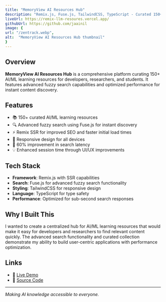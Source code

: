 ```yaml
---
title: "MemoryView AI Resources Hub"
description: "Remix.js, Fuse.js, TailwindCSS, TypeScript - Curated 150+ AI/ML learning resources with advanced fuzzy search"
liveUrl: https://remix-llm-resoures.vercel.app/
githubUrl: https://github.com/jaainil
image: {
url: "/zentrack.webp",
alt:  "MemoryView AI Resources Hub thumbnail"
}
---
```


## Overview

**MemoryView AI Resources Hub** is a comprehensive platform curating 150+ AI/ML learning resources for developers, researchers, and students. It features advanced fuzzy search capabilities and optimized performance for instant content discovery.

## Features

- 📚 150+ curated AI/ML learning resources
- 🔍 Advanced fuzzy search using Fuse.js for instant discovery
- ⚡ Remix SSR for improved SEO and faster initial load times
- 📱 Responsive design for all devices
- 🎯 60% improvement in search latency
- 💡 Enhanced session time through UI/UX improvements

## Tech Stack

- **Framework**: Remix.js with SSR capabilities
- **Search**: Fuse.js for advanced fuzzy search functionality
- **Styling**: TailwindCSS for responsive design
- **Language**: TypeScript for type safety
- **Performance**: Optimized for sub-second search responses

## Why I Built This

I wanted to create a centralized hub for AI/ML learning resources that would make it easy for developers and researchers to find relevant content quickly. The advanced search functionality and curated collection demonstrate my ability to build user-centric applications with performance optimization.

## Links

- 🔗 [Live Demo](https://remix-llm-resoures.vercel.app/)
- 💾 [Source Code](https://github.com/jaainil)

---

_Making AI knowledge accessible to everyone._
